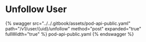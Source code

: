 # Unfollow User

{% swagger src="../../.gitbook/assets/pod-api-public.yaml" path="/v1/user/{uid}/unfollow" method="post" expanded="true" fullWidth="true" %} pod-api-public.yaml {% endswagger %}
